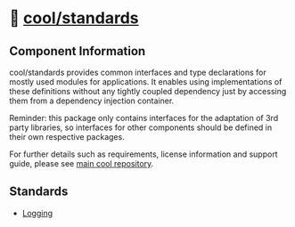 # 📑 [cool/standards](./)

## Component Information

cool/standards provides common interfaces and type declarations for mostly used
modules for applications. It enables using implementations of these definitions
without any tightly coupled dependency just by accessing them from a dependency
injection container.

Reminder: this package only contains interfaces for the adaptation of 3rd party
libraries, so interfaces for other components should be defined in their own
respective packages.

For further details such as requirements, license information and support guide,
please see [main cool repository](https://github.com/eser/cool).

## Standards

- [Logging](logging.ts)
